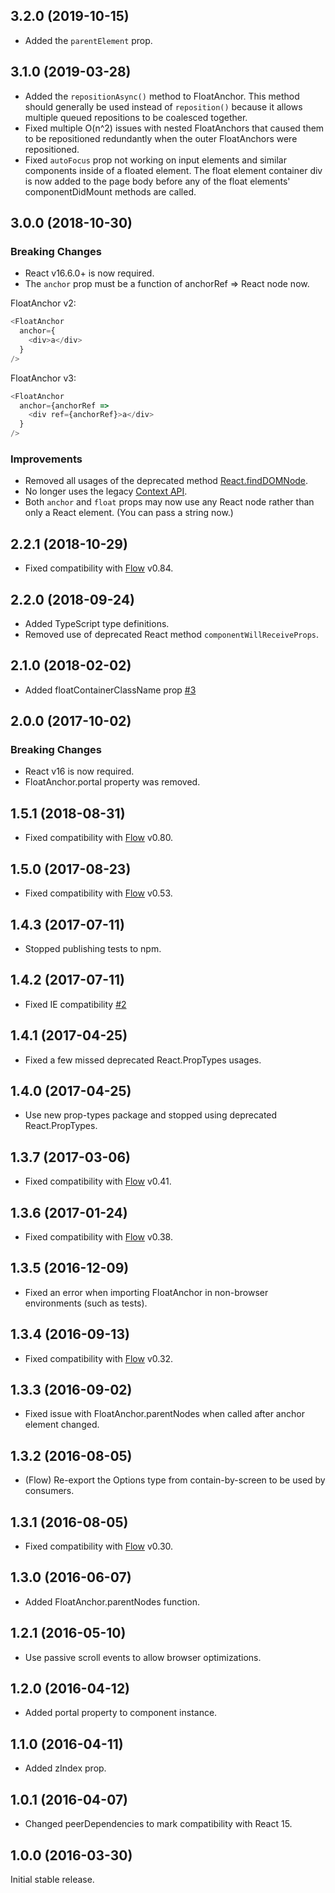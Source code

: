 ## 3.2.0 (2019-10-15)

* Added the `parentElement` prop.

## 3.1.0 (2019-03-28)

* Added the `repositionAsync()` method to FloatAnchor. This method should generally be used instead of `reposition()` because it allows multiple queued repositions to be coalesced together.
* Fixed multiple O(n^2) issues with nested FloatAnchors that caused them to be repositioned redundantly when the outer FloatAnchors were repositioned.
* Fixed `autoFocus` prop not working on input elements and similar components inside of a floated element. The float element container div is now added to the page body before any of the float elements' componentDidMount methods are called.

## 3.0.0 (2018-10-30)

### Breaking Changes
* React v16.6.0+ is now required.
* The `anchor` prop must be a function of anchorRef => React node now.

FloatAnchor v2:

```js
<FloatAnchor
  anchor={
    <div>a</div>
  }
/>
```

FloatAnchor v3:

```js
<FloatAnchor
  anchor={anchorRef =>
    <div ref={anchorRef}>a</div>
  }
/>
```

### Improvements
* Removed all usages of the deprecated method
  [React.findDOMNode](https://reactjs.org/docs/react-dom.html#finddomnode).
* No longer uses the legacy [Context API](https://reactjs.org/docs/context.html#legacy-api).
* Both `anchor` and `float` props may now use any React node rather than only a
  React element. (You can pass a string now.)

## 2.2.1 (2018-10-29)

* Fixed compatibility with [Flow](https://flow.org/) v0.84.

## 2.2.0 (2018-09-24)

* Added TypeScript type definitions.
* Removed use of deprecated React method `componentWillReceiveProps`.

## 2.1.0 (2018-02-02)

* Added floatContainerClassName prop [#3](https://github.com/StreakYC/react-float-anchor/pull/3)

## 2.0.0 (2017-10-02)

### Breaking Changes
* React v16 is now required.
* FloatAnchor.portal property was removed.

## 1.5.1 (2018-08-31)

* Fixed compatibility with [Flow](https://flow.org/) v0.80.

## 1.5.0 (2017-08-23)

* Fixed compatibility with [Flow](https://flow.org/) v0.53.

## 1.4.3 (2017-07-11)

* Stopped publishing tests to npm.

## 1.4.2 (2017-07-11)

* Fixed IE compatibility [#2](https://github.com/StreakYC/react-float-anchor/issues/2)

## 1.4.1 (2017-04-25)

* Fixed a few missed deprecated React.PropTypes usages.

## 1.4.0 (2017-04-25)

* Use new prop-types package and stopped using deprecated React.PropTypes.

## 1.3.7 (2017-03-06)

* Fixed compatibility with [Flow](https://flow.org/) v0.41.

## 1.3.6 (2017-01-24)

* Fixed compatibility with [Flow](https://flow.org/) v0.38.

## 1.3.5 (2016-12-09)

* Fixed an error when importing FloatAnchor in non-browser environments (such as tests).

## 1.3.4 (2016-09-13)

* Fixed compatibility with [Flow](https://flow.org/) v0.32.

## 1.3.3 (2016-09-02)

* Fixed issue with FloatAnchor.parentNodes when called after anchor element changed.

## 1.3.2 (2016-08-05)

* (Flow) Re-export the Options type from contain-by-screen to be used by consumers.

## 1.3.1 (2016-08-05)

* Fixed compatibility with [Flow](https://flow.org/) v0.30.

## 1.3.0 (2016-06-07)

* Added FloatAnchor.parentNodes function.

## 1.2.1 (2016-05-10)

* Use passive scroll events to allow browser optimizations.

## 1.2.0 (2016-04-12)

* Added portal property to component instance.

## 1.1.0 (2016-04-11)

* Added zIndex prop.

## 1.0.1 (2016-04-07)

* Changed peerDependencies to mark compatibility with React 15.

## 1.0.0 (2016-03-30)

Initial stable release.
